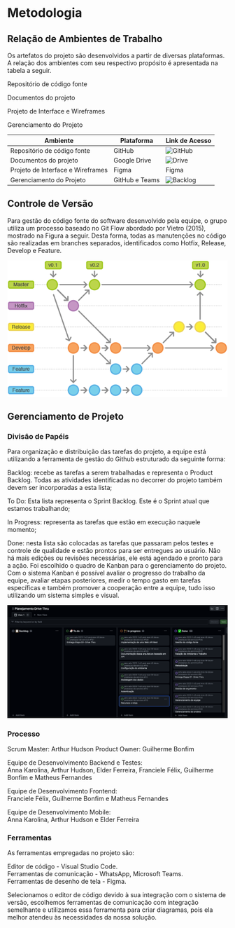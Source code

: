 
# Metodologia


## Relação de Ambientes de Trabalho

Os artefatos do projeto são desenvolvidos a partir de diversas plataformas. A relação dos ambientes com seu respectivo propósito é apresentada na tabela a seguir. 


Repositório de código fonte 

Documentos do projeto 

Projeto de Interface e Wireframes 

Gerenciamento do Projeto 




|Ambiente   | Plataforma  |Link de Acesso |
|-------|-------------------------|----|
|Repositório de código fonte| GitHub | ![GitHub](http://pmv-ads-2023-2-e4-proj-dad-t3-gerenciamento_drive_thru/)  | 
|Documentos do projeto| Google Drive |  ![Drive](https://sgapucminasbr-my.sharepoint.com/:w:/r/personal/1399462_sga_pucminas_br/_layouts/15/Doc.aspx?sourcedoc=%7B6F896F2E-10E7-4653-8380-EC9AFCBA2814%7D&file=Etapa_01_Drive_Thru.docx&action=default&mobileredirect=true&DefaultItemOpen=1&login_hint=1399462%40sga.pucminas.br&ct=1695853375403&wdOrigin=OFFICECOM-WEB.MAIN.EDGEWORTH&cid=e1c1763d-ddaf-45dc-901a-cf6ed53523b7&wdPreviousSessionSrc=HarmonyWeb&wdPreviousSession=c05501b8-ba61-4eed-846f-a5f3c2f01b06)|
|Projeto de Interface e Wireframes| Figma  | Figma|
|Gerenciamento do Projeto| GitHub e Teams   | ![Backlog](https://github.com/orgs/ICEI-PUC-Minas-PMV-ADS/projects/287/views/1) |



## Controle de Versão

Para gestão do código fonte do software desenvolvido pela equipe, o grupo utiliza um processo baseado no Git Flow abordado por Vietro (2015), mostrado na Figura a seguir. Desta forma, todas as manutenções no código são realizadas em branches separados, identificados como Hotfix, Release, Develop e Feature.  



![Gestao](https://github.com/ICEI-PUC-Minas-PMV-ADS/pmv-ads-2023-2-e4-proj-dad-t3-gerenciamento_drive_thru/blob/d21bfb5a359f41a8006f0b917b156f78cb9cdfb8/docs/img/Gestao_codigo.png)



## Gerenciamento de Projeto




### Divisão de Papéis

Para organização e distribuição das tarefas do projeto, a equipe está utilizando a ferramenta de gestão do Github estruturado da seguinte forma:  

Backlog: recebe as tarefas a serem trabalhadas e representa o Product Backlog. Todas as atividades identificadas no decorrer do projeto também devem ser incorporadas a esta lista;  

To Do: Esta lista representa o Sprint Backlog. Este é o Sprint atual que estamos trabalhando;  

In Progress: representa as tarefas que estão em execução naquele momento;  

Done: nesta lista são colocadas as tarefas que passaram pelos testes e controle de qualidade e estão prontos para ser entregues ao usuário. Não há mais edições ou revisões necessárias, ele está agendado e pronto para a ação. Foi escolhido o quadro de Kanban para o gerenciamento do projeto. Com o sistema Kanban é possível avaliar o progresso do trabalho da equipe, avaliar etapas posteriores, medir o tempo gasto em tarefas específicas e também promover a cooperação entre a equipe, tudo isso utilizando um sistema simples e visual.  



![Gestao](https://github.com/ICEI-PUC-Minas-PMV-ADS/pmv-ads-2023-2-e4-proj-dad-t3-gerenciamento_drive_thru/blob/d21bfb5a359f41a8006f0b917b156f78cb9cdfb8/docs/img/Gerenciamento_projeto.png)



### Processo

Scrum Master: Arthur Hudson 
Product Owner: Guilherme Bonfim  


Equipe de Desenvolvimento Backend e Testes:  
Anna Karolina, Arthur Hudson, Elder Ferreira, Franciele Félix, Guilherme Bonfim e Matheus Fernandes 


Equipe de Desenvolvimento Frontend:   
Franciele Félix, Guilherme Bonfim e Matheus Fernandes 


Equipe de Desenvolvimento Mobile:  
Anna Karolina, Arthur Hudson e Elder Ferreira

### Ferramentas


As ferramentas empregadas no projeto são:  

Editor de código - Visual Studio Code.  
Ferramentas de comunicação - WhatsApp, Microsoft Teams.  
Ferramentas de desenho de tela -  Figma.  

Selecionamos o editor de código devido à sua integração com o sistema de versão, escolhemos ferramentas de comunicação com integração semelhante e utilizamos essa ferramenta para criar diagramas, pois ela melhor atendeu às necessidades da nossa solução. 


